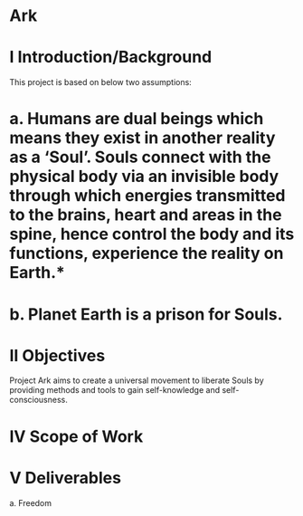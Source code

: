 # Ark
# I Introduction/Background
 This project is based on below two assumptions:
#  a.	Humans are dual beings which means they exist in another reality as a ‘Soul’. Souls connect with the physical body via an invisible body through which energies transmitted to the brains, heart and areas in the spine, hence control the body and its functions, experience the reality on Earth.*
#  b.	Planet Earth is a prison for Souls.
# II Objectives
 Project Ark aims to create a universal movement to liberate Souls by providing methods and tools to gain self-knowledge and self-consciousness.
# IV Scope of Work
# V Deliverables
 a. Freedom
